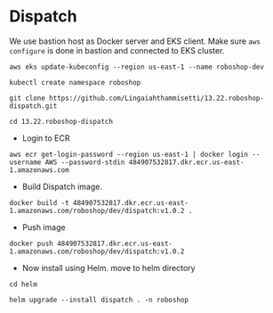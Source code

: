 
# Dispatch

We use bastion host as Docker server and EKS client.
Make sure `aws configure` is done in bastion and connected to EKS cluster.
```
aws eks update-kubeconfig --region us-east-1 --name roboshop-dev
```
```
kubectl create namespace roboshop
```
```
git clone https://github.com/Lingaiahthammisetti/13.22.roboshop-dispatch.git
```
```
cd 13.22.roboshop-dispatch
```

* Login to ECR
```
aws ecr get-login-password --region us-east-1 | docker login --username AWS --password-stdin 484907532817.dkr.ecr.us-east-1.amazonaws.com
```
* Build Dispatch image.
```
docker build -t 484907532817.dkr.ecr.us-east-1.amazonaws.com/roboshop/dev/dispatch:v1.0.2 .
```
* Push image
```
docker push 484907532817.dkr.ecr.us-east-1.amazonaws.com/roboshop/dev/dispatch:v1.0.2
```
* Now install using Helm. move to helm directory
```
cd helm
```

```
helm upgrade --install dispatch . -n roboshop
```